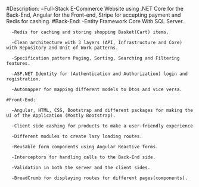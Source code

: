 #Description:
  =Full-Stack E-Commerce Website using .NET Core for the Back-End, Angular for the Front-end, Stripe for accepting payment and Redis for cashing.
    #Back-End:
      -Entity Framework Core With SQL Server.
      
      -Redis for caching and storing shopping Basket(Cart) items.
      
      -Clean architecture with 3 layers (API, Infrastructure and Core) with Repository and Unit of Work patterns.
      
      -Specification pattern Paging, Sorting, Searching and Filtering features.
      
      -ASP.NET Identity for (Authentication and Authorization) login and registration.
      
      -Automapper for mapping different models to Dtos and vice versa.
    
    #Front-End:
      
      -Angular, HTML, CSS, Bootstrap and different packages for making the UI of the Application (Mostly Bootstrap).
      
      -Client side cashing for products to make a user-friendly experience
      
      -Different modules to create lazy loading routes.
      
      -Reusable form components using Angular Reactive forms.
      
      -Interceptors for handling calls to the Back-End side.
      
      -Validation in both the server and the client sides.
      
      -BreadCrumb for displaying routes for different pages(components).
